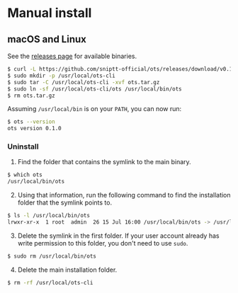 # Manual install

## macOS and Linux

See the [releases page](https://github.com/sniptt-official/ots/releases) for available binaries.

```sh
$ curl -L https://github.com/sniptt-official/ots/releases/download/v0.1.0/ots_0.1.0_darwin_amd64.tar.gz -o ots.tar.gz
$ sudo mkdir -p /usr/local/ots-cli
$ sudo tar -C /usr/local/ots-cli -xvf ots.tar.gz
$ sudo ln -sf /usr/local/ots-cli/ots /usr/local/bin/ots
$ rm ots.tar.gz
```

Assuming `/usr/local/bin` is on your `PATH`, you can now run:

```sh
$ ots --version
ots version 0.1.0
```

### Uninstall

1.  Find the folder that contains the symlink to the main binary.

```sh
$ which ots
/usr/local/bin/ots
```

2.  Using that information, run the following command to find the installation folder that the symlink points to.

```sh
$ ls -l /usr/local/bin/ots
lrwxr-xr-x  1 root  admin  26 15 Jul 16:00 /usr/local/bin/ots -> /usr/local/ots-cli/ots
```

3.  Delete the symlink in the first folder. If your user account already has write permission to this folder, you don't need to use `sudo`.

```sh
$ sudo rm /usr/local/bin/ots
```

4.  Delete the main installation folder.

```sh
$ rm -rf /usr/local/ots-cli
```
